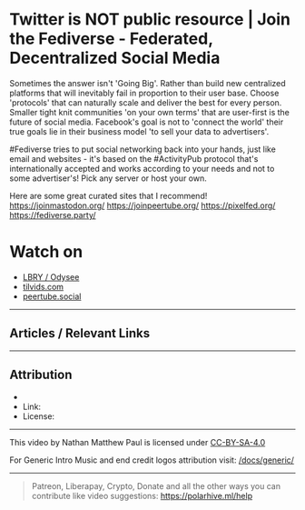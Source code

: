 # Twitter is NOT public resource | Join the Fediverse - Federated, Decentralized Social Media
Sometimes the answer isn't 'Going Big'. Rather than build new centralized platforms that will inevitably fail in proportion to their user base. Choose 'protocols' that can naturally scale and deliver the best for every person. Smaller tight knit communities 'on your own terms' that are user-first is the future of social media. Facebook's goal is not to 'connect the world' their true goals lie in their business model 'to sell your data to advertisers'. 

#Fediverse tries to put social networking back into your hands, just like email and websites - it's based on the #ActivityPub protocol that's internationally accepted and works according to your needs and not to some advertiser's! Pick any server or host your own.

Here are some great curated sites that I recommend!
https://joinmastodon.org/
https://joinpeertube.org/
https://pixelfed.org/
https://fediverse.party/

# Watch on
- [LBRY / Odysee](https://odysee.com/@polarhive:e/)
- [tilvids.com](https://tilvids.com/videos/watch/)
- [peertube.social](https://peertube.social/videos/watch/)

---
## Articles / Relevant Links

---
## Attribution

-
- Link: 
- License: 

---
This video by Nathan Matthew Paul is licensed under [CC-BY-SA-4.0](https://creativecommons.org/licenses/by-sa/4.0/)

For Generic Intro Music and end credit logos attribution visit: [/docs/generic/](https://codeberg.org/polarhive/videos/src/branch/main/docs/generic/) 

---
> Patreon, Liberapay, Crypto, Donate and all the other ways you can contribute like video suggestions: https://polarhive.ml/help